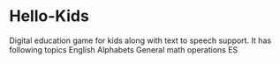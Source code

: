 # Hello-Kids
Digital education game for kids along with text to speech support. It has following topics 
English Alphabets 
General math operations
ES


